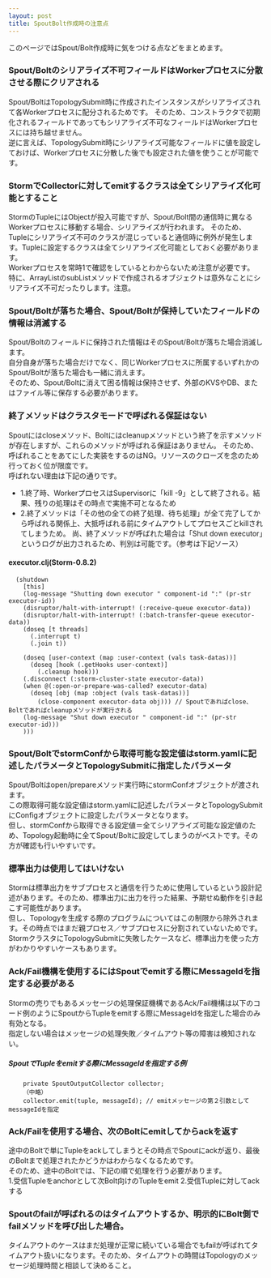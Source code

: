 ```yaml
---
layout: post
title: SpoutBolt作成時の注意点
---
```


このページではSpout/Bolt作成時に気をつける点などをまとめます。

### Spout/Boltのシリアライズ不可フィールドはWorkerプロセスに分散させる際にクリアされる
Spout/BoltはTopologySubmit時に作成されたインスタンスがシリアライズされて各Workerプロセスに配分されるためです。
そのため、コンストラクタで初期化されるフィールドであってもシリアライズ不可なフィールドはWorkerプロセスには持ち越せません。  
逆に言えば、TopologySubmit時にシリアライズ可能なフィールドに値を設定しておけば、Workerプロセスに分散した後でも設定された値を使うことが可能です。

### StormでCollectorに対してemitするクラスは全てシリアライズ化可能とすること
StormのTupleにはObjectが投入可能ですが、Spout/Bolt間の通信時に異なるWorkerプロセスに移動する場合、シリアライズが行われます。
そのため、Tupleにシリアライズ不可のクラスが混じっていると通信時に例外が発生します。Tupleに設定するクラスは全てシリアライズ化可能としておく必要があります。  
Workerプロセスを常時1で確認をしているとわからないため注意が必要です。  
特に、ArrayListのsubListメソッドで作成されるオブジェクトは意外なことにシリアライズ不可だったりします。注意。  

### Spout/Boltが落ちた場合、Spout/Boltが保持していたフィールドの情報は消滅する
Spout/Boltのフィールドに保持された情報はそのSpout/Boltが落ちた場合消滅します。  
自分自身が落ちた場合だけでなく、同じWorkerプロセスに所属するいずれかのSpout/Boltが落ちた場合も一緒に消えます。  
そのため、Spout/Boltに消えて困る情報は保持させず、外部のKVSやDB、またはファイル等に保存する必要があります。

### 終了メソッドはクラスタモードで呼ばれる保証はない
Spoutにはcloseメソッド、Boltにはcleanupメソッドという終了を示すメソッドが存在しますが、これらのメソッドが呼ばれる保証はありません。
そのため、呼ばれることをあてにした実装をするのはNG。リソースのクローズを念のため行っておく位が限度です。  
呼ばれない理由は下記の通りです。
* 1.終了時、WorkerプロセスはSupervisorに「kill -9」として終了される。結果、残りの処理はその時点で実施不可となるため
* 2.終了メソッドは「その他の全ての終了処理、待ち処理」が全て完了してから呼ばれる関係上、大抵呼ばれる前にタイムアウトしてプロセスごとkillされてしまうため。
尚、終了メソッドが呼ばれた場合は「Shut down executor」というログが出力されるため、判別は可能です。（参考は下記ソース）

#### executor.clj(Storm-0.8.2)

      (shutdown
        [this]
        (log-message "Shutting down executor " component-id ":" (pr-str executor-id))
        (disruptor/halt-with-interrupt! (:receive-queue executor-data))
        (disruptor/halt-with-interrupt! (:batch-transfer-queue executor-data))
        (doseq [t threads]
          (.interrupt t)
          (.join t))
    
        (doseq [user-context (map :user-context (vals task-datas))]
          (doseq [hook (.getHooks user-context)]
            (.cleanup hook)))
        (.disconnect (:storm-cluster-state executor-data))
        (when @(:open-or-prepare-was-called? executor-data)
          (doseq [obj (map :object (vals task-datas))]
            (close-component executor-data obj))) // Spoutであればclose、Boltであればcleanupメソッドが実行される
        (log-message "Shut down executor " component-id ":" (pr-str executor-id)))
        )))

### Spout/BoltでstormConfから取得可能な設定値はstorm.yamlに記述したパラメータとTopologySubmitに指定したパラメータ
Spout/Boltはopen/prepareメソッド実行時にstormConfオブジェクトが渡されます。  
この際取得可能な設定値はstorm.yamlに記述したパラメータとTopologySubmitにConfigオブジェクトに設定したパラメータとなります。  
但し、stormConfから取得できる設定値＝全てシリアライズ可能な設定値のため、Topology起動時に全てSpout/Boltに設定してしまうのがベストです。その方が確認も行いやすいです。

### 標準出力は使用してはいけない
Stormは標準出力をサブプロセスと通信を行うために使用しているという設計記述があります。そのため、標準出力に出力を行った結果、予期せぬ動作を引き起こす可能性があります。  
但し、Topologyを生成する際のプログラムについてはこの制限から除外されます。その時点ではまだ親プロセス／サブプロセスに分割されていないためです。  
StormクラスタにTopologySubmitに失敗したケースなど、標準出力を使った方がわかりやすいケースもあります。

### Ack/Fail機構を使用するにはSpoutでemitする際にMessageIdを指定する必要がある
Stormの売りでもあるメッセージの処理保証機構であるAck/Fail機構は以下のコード例のようにSpoutからTupleをemitする際にMessageIdを指定した場合のみ有効となる。  
指定しない場合はメッセージの処理失敗／タイムアウト等の障害は検知されない。

##### SpoutでTupleをemitする際にMessageIdを指定する例

        private SpoutOutputCollector collector;
        （中略）
        collector.emit(tuple, messageId); // emitメッセージの第２引数としてmessageIdを指定


### Ack/Failを使用する場合、次のBoltにemitしてからackを返す
途中のBoltで単にTupleをackしてしまうとその時点でSpoutにackが返り、最後のBoltまで処理されたかどうかはわからなくなるためです。  
そのため、途中のBoltでは、下記の順で処理を行う必要があります。  
1.受信Tupleをanchorとして次Bolt向けのTupleをemit
2.受信Tupleに対してackする

### Spoutのfailが呼ばれるのはタイムアウトするか、明示的にBolt側でfailメソッドを呼び出した場合。
タイムアウトのケースはまだ処理が正常に続いている場合でもfailが呼ばれてタイムアウト扱いになります。そのため、タイムアウトの時間はTopologyのメッセージ処理時間と相談して決めること。

